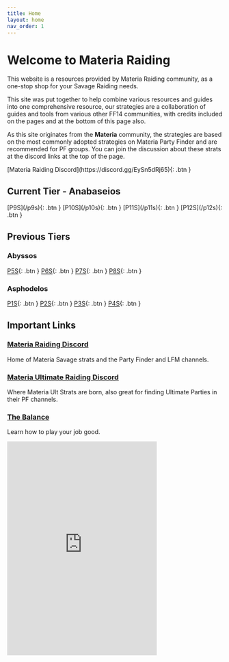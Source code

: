 ```yaml
---
title: Home
layout: home
nav_order: 1
---
```


# Welcome to Materia Raiding

This website is a resources provided by Materia Raiding community, as a one-stop shop for your Savage Raiding needs.

This site was put together to help combine various resources and guides into one comprehensive resource, our strategies are a collaboration of guides and tools from various other FF14 communities, with credits included on the pages and at the bottom of this page also.

As this site originates from the **Materia** community, the strategies are based on the most commonly adopted strategies on Materia Party Finder and are recommended for PF groups. You can join the discussion about these strats at the discord links at the top of the page.

<span class="fs-5">
[Materia Raiding Discord](https://discord.gg/EySn5dRj65){: .btn }
</span>

## Current Tier - Anabaseios

<span class="fs-5">
[P9S](/p9s){: .btn }
[P10S](/p10s){: .btn }
[P11S](/p11s){: .btn }
[P12S](/p12s){: .btn }
</span>

## Previous Tiers

### Abyssos

[P5S](/p5s){: .btn }
[P6S](/p6s){: .btn }
[P7S](/){: .btn }
[P8S](/){: .btn }

### Asphodelos

[P1S](/){: .btn }
[P2S](/){: .btn }
[P3S](/){: .btn }
[P4S](/){: .btn }

## Important Links

### [Materia Raiding Discord](https://discord.gg/EySn5dRj65)
Home of Materia Savage strats and the Party Finder and LFM channels.

### [Materia Ultimate Raiding Discord](https://discord.gg/ArZz3b8PZV)
Where Materia Ult Strats are born, also great for finding Ultimate Parties in their PF channels.

### [The Balance](https://www.thebalanceffxiv.com/)
Learn how to play your job good.

<iframe src="https://discord.com/widget?id=895516967543390249&theme=dark" width="350" height="500" allowtransparency="true" frameborder="0" sandbox="allow-popups allow-popups-to-escape-sandbox allow-same-origin allow-scripts"></iframe>